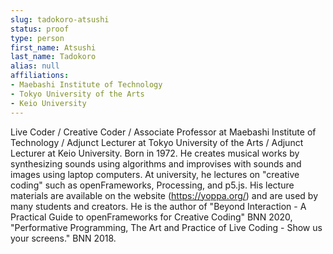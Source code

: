 ```yaml
---
slug: tadokoro-atsushi
status: proof
type: person
first_name: Atsushi
last_name: Tadokoro
alias: null
affiliations:
- Maebashi Institute of Technology
- Tokyo University of the Arts
- Keio University
---
```


Live Coder / Creative Coder / Associate Professor at Maebashi Institute of Technology / Adjunct Lecturer at Tokyo University of the Arts / Adjunct Lecturer at Keio University. Born in 1972. He creates musical works by synthesizing sounds using algorithms and improvises with sounds and images using laptop computers. At university, he lectures on "creative coding" such as openFrameworks, Processing, and p5.js. His lecture materials are available on the website (https://yoppa.org/) and are used by many students and creators. He is the author of "Beyond Interaction - A Practical Guide to openFrameworks for Creative Coding" BNN 2020, "Performative Programming, The Art and Practice of Live Coding - Show us your screens." BNN 2018.

